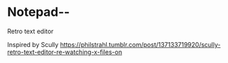 # Notepad--
Retro text editor


Inspired by Scully
https://philstrahl.tumblr.com/post/137133719920/scully-retro-text-editor-re-watching-x-files-on
